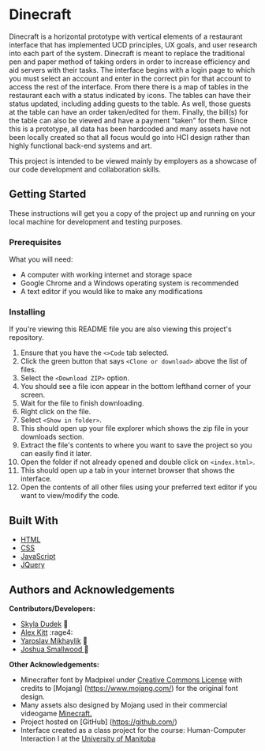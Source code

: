 # Dinecraft

Dinecraft is a horizontal prototype with vertical elements of a restaurant interface that has implemented UCD principles, UX goals, and user research into each part of the system. Dinecraft is meant to replace the traditional pen and paper method of taking orders in order to increase efficiency and aid servers with their tasks. The interface begins with a login page to which you must select an account and enter in the correct pin for that account to access the rest of the interface. From there there is a map of tables in the restaurant each with a status indicated by icons. The tables can have their status updated, including adding guests to the table. As well, those guests at the table can have an order taken/edited for them. Finally, the bill(s) for the table can also be viewed and have a payment "taken" for them. Since this is a prototype, all data has been hardcoded and many assets have not been locally created so that all focus would go into HCI design rather than highly functional back-end systems and art. 

This project is intended to be viewed mainly by employers as a showcase of our code development and collaboration skills. 

## Getting Started

These instructions will get you a copy of the project up and running on your local machine for development and testing purposes. 

### Prerequisites         
What you will need:     
- A computer with working internet and storage space
- Google Chrome and a Windows operating system is recommended   
- A text editor if you would like to make any modifications

### Installing

If you're viewing this README file you are also viewing this project's repository.    
1. Ensure that you have the `<>Code` tab selected.
2. Click the green button that says `<Clone or download>` above the list of files.
3. Select the `<Download ZIP>` option.
4. You should see a file icon appear in the bottom lefthand corner of your screen.
5. Wait for the file to finish downloading.
6. Right click on the file.
7. Select `<Show in folder>`.
8. This should open up your file explorer which shows the zip file in your downloads section.
9. Extract the file's contents to where you want to save the project so you can easily find it later.
10. Open the folder if not already opened and double click on `<index.html>`.
11. This should open up a tab in your internet browser that shows the interface.
12. Open the contents of all other files using your preferred text editor if you want to view/modify the code.

## Built With

* [HTML](https://devdocs.io/html/) 
* [CSS](https://devdocs.io/css/) 
* [JavaScript](https://devdocs.io/javascript/)
* [JQuery](https://api.jquery.com/)

## Authors and Acknowledgements 
**Contributors/Developers:**           
* [Skyla Dudek](https://github.com/skyladudek) :cake:
* [Alex Kitt](https://github.com/drkitt) :rage4:
* [Yaroslav Mikhaylik](https://github.com/HaselLoyance) :carousel_horse:
* [Joshua Smallwood ](https://github.com/smallwoj) :walking:

**Other Acknowledgements:**     
* Minecrafter font by Madpixel under [Creative Commons License](http://creativecommons.org/licenses/) with credits to [Mojang] (https://www.mojang.com/) for the original font design.
* Many assets also designed by Mojang used in their commercial videogame [Minecraft.](https://www.minecraft.net/en-us/) 
* Project hosted on [GitHub] (https://github.com/)
* Interface created as a class project for the course: Human-Computer Interaction I at the [University of Manitoba](http://hci.cs.umanitoba.ca/)
